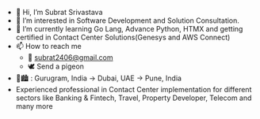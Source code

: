 - 👋 Hi, I’m Subrat Srivastava
- 👀 I’m interested in Software Development and Solution Consultation.
- 🌱 I’m currently learning Go Lang, Advance Python, HTMX and getting certified in Contact Center Solutions(Genesys and AWS Connect)
- 📫 How to reach me
  - 📧 subrat2406@gmail.com
  - 🕊️ Send a pigeon
- 💼🏙️ : Gurugram, India -> Dubai, UAE -> Pune, India
- Experienced professional in Contact Center implementation for different sectors like Banking & Fintech, Travel, Property Developer, Telecom and many more 
